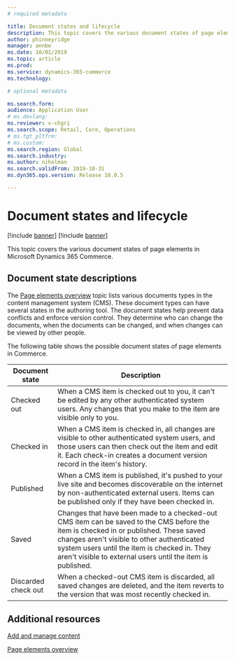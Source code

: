 ```yaml
---
# required metadata

title: Document states and lifecycle
description: This topic covers the various document states of page elements in Microsoft Dynamics 365 Commerce.
author: phinneyridge
manager: annbe
ms.date: 10/01/2019
ms.topic: article
ms.prod: 
ms.service: dynamics-365-commerce
ms.technology: 

# optional metadata

ms.search.form:  
audience: Application User
# ms.devlang: 
ms.reviewer: v-chgri
ms.search.scope: Retail, Core, Operations
# ms.tgt_pltfrm: 
# ms.custom: 
ms.search.region: Global
ms.search.industry: 
ms.author: niholman
ms.search.validFrom: 2019-10-31
ms.dyn365.ops.version: Release 10.0.5

---
```

# Document states and lifecycle

[!include [banner](includes/preview-banner.md)]
[!include [banner](includes/banner.md)]

This topic covers the various document states of page elements in Microsoft Dynamics 365 Commerce.

## Document state descriptions

The [Page elements overview](page-elements-overview.md) topic lists various documents types in the content management system (CMS). These document types can have several states in the authoring tool. The document states help prevent data conflicts and enforce version control. They determine who can change the documents, when the documents can be changed, and when changes can be viewed by other people.

The following table shows the possible document states of page elements in Commerce.

| Document state | Description |
|---|---|
| Checked out | When a CMS item is checked out to you, it can't be edited by any other authenticated system users. Any changes that you make to the item are visible only to you. |
| Checked in | When a CMS item is checked in, all changes are visible to other authenticated system users, and those users can then check out the item and edit it. Each check-in creates a document version record in the item's history. |
| Published | When a CMS item is published, it's pushed to your live site and becomes discoverable on the internet by non-authenticated external users. Items can be published only if they have been checked in. |
| Saved | Changes that have been made to a checked-out CMS item can be saved to the CMS before the item is checked in or published. These saved changes aren't visible to other authenticated system users until the item is checked in. They aren't visible to external users until the item is published. |
| Discarded check out | When a checked-out CMS item is discarded, all saved changes are deleted, and the item reverts to the version that was most recently checked in. |

## Additional resources

[Add and manage content](add-manage-content.md)

[Page elements overview](page-elements-overview.md)

